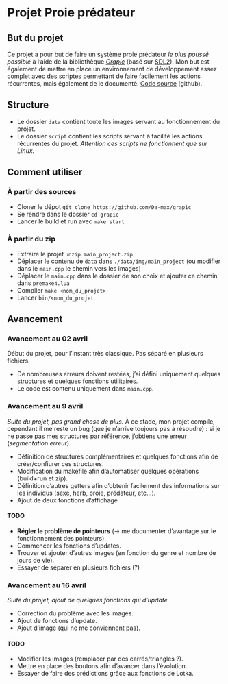 # Projet Proie prédateur

## But du projet

Ce projet a pour but de faire un système proie prédateur _le plus poussé possible_ à l’aide de la bibliothèque _[Grapic](https://perso.liris.cnrs.fr/alexandre.meyer/grapic/html/index.html)_ (basé sur [SDL2](https://libsdl.org/)).
Mon but est également de mettre en place un environnement de développement assez complet avec des scriptes permettant de faire facilement les actions récurrentes, mais également de le documenté. [Code source](https://github.com/Da-max/grapic) (github).

## Structure

- Le dossier `data` contient toute les images servant au fonctionnement du projet.
- Le dossier `script` contient les scripts servant à facilité les actions récurrentes du projet. _Attention ces scripts ne fonctionnent que sur Linux._

## Comment utiliser

### À partir des sources

- Cloner le dépot `git clone https://github.com/Da-max/grapic`
- Se rendre dans le dossier `cd grapic`
- Lancer le build et run avec `make start`

### À partir du zip

- Extraire le projet `unzip main_project.zip`
- Déplacer le contenu de `data` dans `./data/img/main_project` (ou modifier dans le `main.cpp` le chemin vers les images)
- Déplacer le `main.cpp` dans le dossier de son choix et ajouter ce chemin dans `premake4.lua`
- Compiler `make <nom_du_projet>`
- Lancer `bin/<nom_du_projet`

## Avancement

### Avancement au 02 avril

Début du projet, pour l’instant très classique. Pas séparé en plusieurs fichiers.

- De nombreuses erreurs doivent restées, j’ai défini uniquement quelques structures et quelques fonctions utilitaires.
- Le code est contenu uniquement dans `main.cpp`.

### Avancement au 9 avril

_Suite du projet, pas grand chose de plus._ À ce stade, mon projet compile, cependant il me reste un bug (que je n’arrive toujours pas à résoudre) : si je ne passe pas mes structures par référence,
j’obtiens une erreur (_segmentation erreur_).

- Définition de structures complémentaires et quelques fonctions afin de créer/confiurer ces structures.
- Modification du makefile afin d’automatiser quelques opérations (build+run et zip).
- Définition d’autres getters afin d’obtenir facilement des informations sur les individus (sexe, herb, proie, prédateur, etc…).
- Ajout de deux fonctions d’affichage

#### TODO

- **Régler le problème de pointeurs** (-> me documenter d’avantage sur le fonctionnement des pointeurs).
- Commencer les fonctions d’updates.
- Trouver et ajouter d’autres images (en fonction du genre et nombre de jours de vie).
- Essayer de séparer en plusieurs fichiers (?)

### Avancement au 16 avril

_Suite du projet, ajout de quelques fonctions qui d’update._

- Correction du problème avec les images.
- Ajout de fonctions d’update.
- Ajout d’image (qui ne me conviennent pas).

#### TODO

- Modifier les images (remplacer par des carrés/triangles ?).
- Mettre en place des boutons afin d’avancer dans l’évolution.
- Essayer de faire des prédictions grâce aux fonctions de Lotka.
